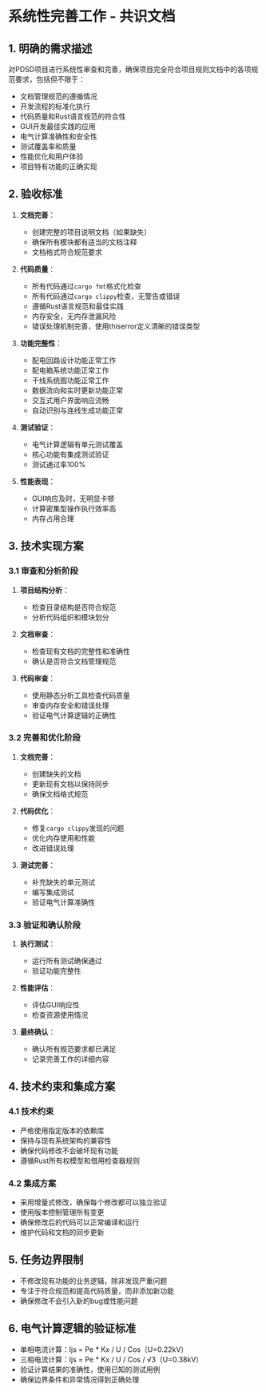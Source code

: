 # 系统性完善工作 - 共识文档

## 1. 明确的需求描述

对PDSD项目进行系统性审查和完善，确保项目完全符合项目规则文档中的各项规范要求，包括但不限于：

- 文档管理规范的遵循情况
- 开发流程的标准化执行
- 代码质量和Rust语言规范的符合性
- GUI开发最佳实践的应用
- 电气计算准确性和安全性
- 测试覆盖率和质量
- 性能优化和用户体验
- 项目特有功能的正确实现

## 2. 验收标准

1. **文档完善**：
   - 创建完整的项目说明文档（如果缺失）
   - 确保所有模块都有适当的文档注释
   - 文档格式符合规范要求

2. **代码质量**：
   - 所有代码通过`cargo fmt`格式化检查
   - 所有代码通过`cargo clippy`检查，无警告或错误
   - 遵循Rust语言规范和最佳实践
   - 内存安全，无内存泄漏风险
   - 错误处理机制完善，使用thiserror定义清晰的错误类型

3. **功能完整性**：
   - 配电回路设计功能正常工作
   - 配电箱系统功能正常工作
   - 干线系统图功能正常工作
   - 数据流向和实时更新功能正常
   - 交互式用户界面响应流畅
   - 自动识别与连线生成功能正常

4. **测试验证**：
   - 电气计算逻辑有单元测试覆盖
   - 核心功能有集成测试验证
   - 测试通过率100%

5. **性能表现**：
   - GUI响应及时，无明显卡顿
   - 计算密集型操作执行效率高
   - 内存占用合理

## 3. 技术实现方案

### 3.1 审查和分析阶段

1. **项目结构分析**：
   - 检查目录结构是否符合规范
   - 分析代码组织和模块划分

2. **文档审查**：
   - 检查现有文档的完整性和准确性
   - 确认是否符合文档管理规范

3. **代码审查**：
   - 使用静态分析工具检查代码质量
   - 审查内存安全和错误处理
   - 验证电气计算逻辑的正确性

### 3.2 完善和优化阶段

1. **文档完善**：
   - 创建缺失的文档
   - 更新现有文档以保持同步
   - 确保文档格式规范

2. **代码优化**：
   - 修复`cargo clippy`发现的问题
   - 优化内存使用和性能
   - 改进错误处理

3. **测试完善**：
   - 补充缺失的单元测试
   - 编写集成测试
   - 验证电气计算准确性

### 3.3 验证和确认阶段

1. **执行测试**：
   - 运行所有测试确保通过
   - 验证功能完整性

2. **性能评估**：
   - 评估GUI响应性
   - 检查资源使用情况

3. **最终确认**：
   - 确认所有规范要求都已满足
   - 记录完善工作的详细内容

## 4. 技术约束和集成方案

### 4.1 技术约束

- 严格使用指定版本的依赖库
- 保持与现有系统架构的兼容性
- 确保代码修改不会破坏现有功能
- 遵循Rust所有权模型和借用检查器规则

### 4.2 集成方案

- 采用增量式修改，确保每个修改都可以独立验证
- 使用版本控制管理所有变更
- 确保修改后的代码可以正常编译和运行
- 维护代码和文档的同步更新

## 5. 任务边界限制

- 不修改现有功能的业务逻辑，除非发现严重问题
- 专注于符合规范和提高代码质量，而非添加新功能
- 确保修改不会引入新的bug或性能问题

## 6. 电气计算逻辑的验证标准

- 单相电流计算：Ijs = Pe * Kx / U / Cos（U=0.22kV）
- 三相电流计算：Ijs = Pe * Kx / U / Cos / √3（U=0.38kV）
- 验证计算结果的准确性，使用已知的测试用例
- 确保边界条件和异常情况得到正确处理